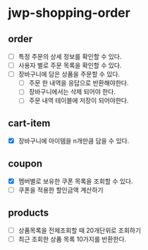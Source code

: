 # jwp-shopping-order

## order

- [ ] 특정 주문의 상세 정보를 확인할 수 있다.
- [ ] 사용자 별로 주문 목록을 확인할 수 있다.
- [ ] 장바구니에 담은 상품을 주문할 수 있다.
    - [ ] 주문 한 내역을 응답으로 반환해야한다.
    - [ ] 장바구니에서는 삭제 되어야 한다.
    - [ ] 주문 내역 테이블에 저장이 되어야한다.

## cart-item

- [x] 장바구니에 아이템을 n개만큼 담을 수 있다.

## coupon

- [x] 멤버별로 보유한 쿠폰 목록을 조회할 수 있다.
- [ ] 쿠폰을 적용한 할인금액 계산하기

## products

- [ ] 상품목록을 전체조회할 때 20개단위로 조회하기
- [ ] 최근 조회한 상품 목록 10가지를 반환한다.
